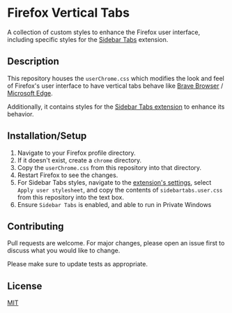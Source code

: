 # Firefox Vertical Tabs

A collection of custom styles to enhance the Firefox user interface, including specific styles for the [Sidebar Tabs](https://github.com/asamuzaK/sidebarTabs) extension.

## Description

This repository houses the `userChrome.css` which modifies the look and feel of Firefox's user interface to have vertical tabs behave like [Brave Browser](https://brave.com/vertical-tabs/) / [Microsoft Edge](https://www.microsoft.com/en-us/edge/features/vertical-tabs?form=MT00D8).

Additionally, it contains styles for the [Sidebar Tabs extension](https://addons.mozilla.org/en-US/firefox/addon/sidebartabs/) to enhance its behavior.

## Installation/Setup

1. Navigate to your Firefox profile directory.
2. If it doesn't exist, create a `chrome` directory.
3. Copy the `userChrome.css` from this repository into that directory.
4. Restart Firefox to see the changes.
5. For Sidebar Tabs styles, navigate to the [extension's settings](moz-extension://bb862881-b440-466e-9965-91c46a6fe164/html/options.html), select `Apply user stylesheet`, and copy the contents of `sidebartabs.user.css` from this repository into the text box.
6. Ensure `Sidebar Tabs` is enabled, and able to run in Private Windows

## Contributing

Pull requests are welcome. For major changes, please open an issue first to discuss what you would like to change.

Please make sure to update tests as appropriate.

## License

[MIT](LICENSE)
